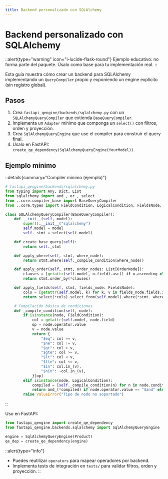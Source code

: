 ```yaml
---
title: Backend personalizado con SQLAlchemy
---
```


# Backend personalizado con SQLAlchemy

::alert{type="warning" icon="i-lucide-flask-round"}
Ejemplo educativo: no forma parte del paquete. Úsalo como base para tu implementación real.
::

Esta guía muestra cómo crear un backend para SQLAlchemy implementando un `QueryCompiler` propio y exponiendo un engine explícito (sin registro global).

## Pasos

1) Crea `fastapi_qengine/backends/sqlalchemy.py` con un `SQLAlchemyQueryCompiler` que extienda `BaseQueryCompiler`.
2) Implementa un `Adapter` mínimo que componga un `select()` con filtros, orden y proyección.
3) Crea `SqlAlchemyQueryEngine` que use el compiler para construir el query final.
4) Úsalo en FastAPI: `create_qe_dependency(SqlAlchemyQueryEngine(YourModel))`.

## Ejemplo mínimo

::details{summary="Compiler mínimo (ejemplo)"}
```python [fastapi_qengine/backends/sqlalchemy.py]
# fastapi_qengine/backends/sqlalchemy.py
from typing import Any, Dict, List
from sqlalchemy import and_, or_, select
from ..core.compiler_base import BaseQueryCompiler
from ..core.types import FieldCondition, LogicalCondition, FieldsNode, OrderNode

class SQLAlchemyQueryCompiler(BaseQueryCompiler):
    def __init__(self, model):
        super().__init__("sqlalchemy")
        self.model = model
        self._stmt = select(self.model)

    def create_base_query(self):
        return self._stmt

    def apply_where(self, stmt, where_node):
        return stmt.where(self._compile_condition(where_node))

    def apply_order(self, stmt, order_nodes: List[OrderNode]):
        clauses = [getattr(self.model, o.field).asc() if o.ascending else getattr(self.model, o.field).desc() for o in order_nodes]
        return stmt.order_by(*clauses)

    def apply_fields(self, stmt, fields_node: FieldsNode):
        cols = [getattr(self.model, k) for k, v in fields_node.fields.items() if v == 1]
        return select(*cols).select_from(self.model).where(*stmt._where_criteria)  # simple proyección

    # Compilación básica de condiciones
    def _compile_condition(self, node):
        if isinstance(node, FieldCondition):
            col = getattr(self.model, node.field)
            op = node.operator.value
            v = node.value
            return {
                "$eq": col == v,
                "$ne": col != v,
                "$gt": col > v,
                "$gte": col >= v,
                "$lt": col < v,
                "$lte": col <= v,
                "$in": col.in_(v),
                "$nin": ~col.in_(v),
            }[op]
        elif isinstance(node, LogicalCondition):
            compiled = [self._compile_condition(n) for n in node.conditions]
            return and_(*compiled) if node.operator.value == "$and" else or_(*compiled)
        raise ValueError("Tipo de nodo no soportado")
```
::

Uso en FastAPI:

```python [usage.py]
from fastapi_qengine import create_qe_dependency
from fastapi_qengine.backends.sqlalchemy import SqlAlchemyQueryEngine

engine = SqlAlchemyQueryEngine(Product)
qe_dep = create_qe_dependency(engine)
```

::alert{type="info"}
- Puedes reutilizar `operators` para mapear operadores por backend.
- Implementa tests de integración en `tests/` para validar filtros, orden y proyección.
::
